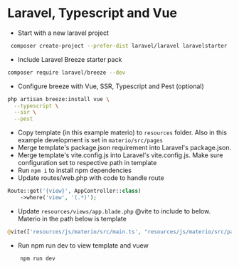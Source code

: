 # Laravel, Typescript and Vue

- Start with a new laravel project

```bash
 composer create-project --prefer-dist laravel/laravel laravelstarter
```

- Include Laravel Breeze starter pack

```bash
composer require laravel/breeze --dev
```

- Configure breeze with Vue, SSR, Typescript and Pest (optional) 
```bash
php artisan breeze:install vue \
  --typescript \
  --ssr \
  --pest
``` 

- Copy template (in this example materio) to `resources` folder. Also in this example development is set in `materio/src/pages` 
- Merge template's package.json requirement into Laravel's package.json.
- Merge template's vite.config.js into Laravel's vite.config.js. Make sure configuration set to respective path in template
- Run `npm i` to install npm dependencies
- Update routes/web.php with code to handle route

```php
Route::get('{view}', AppController::class)
    ->where('view', '(.*)');

```

- Update `resources/views/app.blade.php` @vite to include to below. Materio in the path below is template

```php
@vite(['resources/js/materio/src/main.ts', "resources/js/materio/src/pages/". request()->path() .".vue"])
```

- Run npm run dev to view template and vuew
```bash
    npm run dev
```


